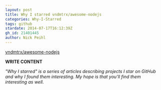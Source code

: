```yaml
---
layout: post
title: Why I starred vndmtrx/awesome-nodejs
categories: Why-I-Starred
tags: github
stardate: 2014-07-17T16:12:39Z
gh_id: 21401445
author: Nick Peihl
---
```


[vndmtrx/awesome-nodejs](star.repo.html_url)

**WRITE CONTENT**

*"Why I starred" is a series of articles describing projects I star on GitHub and why I found them interesting. My hope is that you'll find them interesting as well.*


